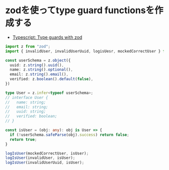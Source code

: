 # zodを使ってtype guard functionsを作成する

- [Typescript: Type guards with zod](https://dev.to/sachitsac/typescript-type-guards-with-zod-1m12)

```ts
import z from "zod";
import { invalidUser, invalidUserUuid, logisUesr, mockedCorrectUser } from "./test_data"

const userSchema = z.object({
  uuid: z.string().uuid(),
  name: z.string().optional(),
  email: z.string().email(),
  verified: z.boolean().default(false),
})

type User = z.infer<typeof userSchema>;
// interface User {
//   name: string;
//   email: string;
//   uuid: string;
//   verified: boolean;
// }

const isUser = (obj: any): obj is User => {
  if (!userSchema.safeParse(obj).success) return false;
  return true;
}

logIsUser(mockedCorrectUser, isUser);
logIsUser(invalidUser, isUser);
logIsUser(invalidUserUuid, isUser);
```
